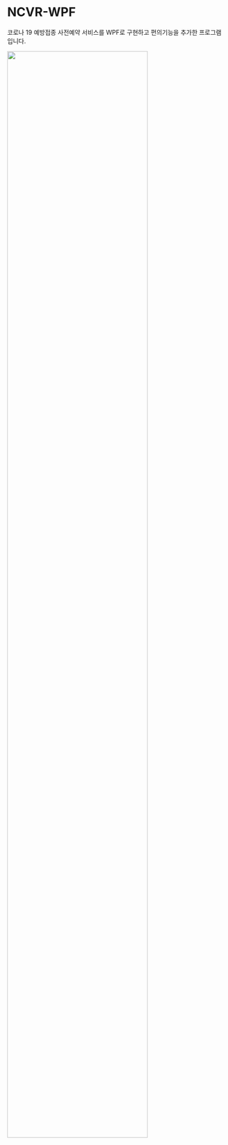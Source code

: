 # NCVR-WPF
코로나 19 예방접종 사전예약 서비스를 WPF로 구현하고 편의기능을 추가한 프로그램입니다.

<img width="80%" src="https://user-images.githubusercontent.com/6309929/129057005-31231132-37e3-49d2-9c31-59d44270e032.jpg"/>

